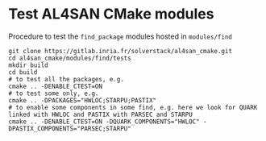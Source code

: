 Test AL4SAN CMake modules
========================

Procedure to test the `find_package` modules hosted in `modules/find`

```
git clone https://gitlab.inria.fr/solverstack/al4san_cmake.git
cd al4san_cmake/modules/find/tests
mkdir build
cd build
# to test all the packages, e.g.
cmake .. -DENABLE_CTEST=ON
# to test some only, e.g.
cmake .. -DPACKAGES="HWLOC;STARPU;PASTIX"
# to enable some components in some find, e.g. here we look for QUARK linked with HWLOC and PASTIX with PARSEC and STARPU
cmake .. -DENABLE_CTEST=ON -DQUARK_COMPONENTS="HWLOC" -DPASTIX_COMPONENTS="PARSEC;STARPU"
```
